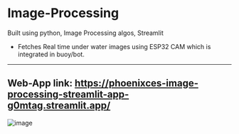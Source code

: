 # Image-Processing

Built using python, Image Processing algos, Streamlit
* Fetches Real time under water images using ESP32 CAM which is integrated in buoy/bot.

---
Web-App link: https://phoenixces-image-processing-streamlit-app-g0mtag.streamlit.app/
---

![image](https://github.com/Phoenixces/Image-Processing/assets/88362430/4bf0ebfe-929b-44a3-ac5e-8ab02640f34c)

